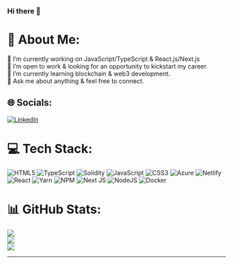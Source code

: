 ### Hi there 👋

# 💫 About Me:
🔭 I’m currently working on JavaScript/TypeScript & React.js/Next.js<br>🤝 I’m open to work & looking for an opportunity to kickstart my career.<br>🌱 I’m currently learning blockchain & web3 development.<br>💬 Ask me about anything & feel free to connect.<br>


## 🌐 Socials:
[![LinkedIn](https://img.shields.io/badge/LinkedIn-%230077B5.svg?logo=linkedin&logoColor=white)](https://linkedin.com/in/https://www.linkedin.com/in/uzair-hussain-00b1b01a0/) 

# 💻 Tech Stack:
![HTML5](https://img.shields.io/badge/html5-%23E34F26.svg?style=for-the-badge&logo=html5&logoColor=white) ![TypeScript](https://img.shields.io/badge/typescript-%23007ACC.svg?style=for-the-badge&logo=typescript&logoColor=white) ![Solidity](https://img.shields.io/badge/Solidity-%23363636.svg?style=for-the-badge&logo=solidity&logoColor=white) ![JavaScript](https://img.shields.io/badge/javascript-%23323330.svg?style=for-the-badge&logo=javascript&logoColor=%23F7DF1E) ![CSS3](https://img.shields.io/badge/css3-%231572B6.svg?style=for-the-badge&logo=css3&logoColor=white) ![Azure](https://img.shields.io/badge/azure-%230072C6.svg?style=for-the-badge&logo=azure-devops&logoColor=white) ![Netlify](https://img.shields.io/badge/netlify-%23000000.svg?style=for-the-badge&logo=netlify&logoColor=#00C7B7) ![React](https://img.shields.io/badge/react-%2320232a.svg?style=for-the-badge&logo=react&logoColor=%2361DAFB) ![Yarn](https://img.shields.io/badge/yarn-%232C8EBB.svg?style=for-the-badge&logo=yarn&logoColor=white) ![NPM](https://img.shields.io/badge/NPM-%23000000.svg?style=for-the-badge&logo=npm&logoColor=white) ![Next JS](https://img.shields.io/badge/Next-black?style=for-the-badge&logo=next.js&logoColor=white) ![NodeJS](https://img.shields.io/badge/node.js-6DA55F?style=for-the-badge&logo=node.js&logoColor=white) ![Docker](https://img.shields.io/badge/docker-%230db7ed.svg?style=for-the-badge&logo=docker&logoColor=white)
# 📊 GitHub Stats:
![](https://github-readme-stats.vercel.app/api?username=uzairhussain98&theme=highcontrast&hide_border=false&include_all_commits=false&count_private=false)<br/>
![](https://github-readme-streak-stats.herokuapp.com/?user=uzairhussain98&theme=highcontrast&hide_border=false)<br/>
![](https://github-readme-stats.vercel.app/api/top-langs/?username=uzairhussain98&theme=highcontrast&hide_border=false&include_all_commits=false&count_private=false&layout=compact)
<!-- 
### 😂 Random Dev Meme
<img src="https://random-memer.herokuapp.com/" width="512px"/> -->

---

<!-- Proudly created with GPRM ( https://gprm.itsvg.in ) -->

